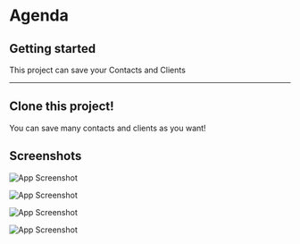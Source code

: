 # Agenda



## Getting started

This project can save your Contacts and Clients


***

## Clone this project!

You can save many contacts and clients as you want!

## Screenshots

![App Screenshot](https://i.ibb.co/jJnj1yn/Screenshot-1699428090.png)

![App Screenshot](https://i.ibb.co/6mpmFsj/Screenshot-1699428081.png)

![App Screenshot](https://i.ibb.co/DYXnjq3/Screenshot-1699428074.png)

![App Screenshot](https://i.ibb.co/0MyQ8dt/Screenshot-1699427998.png)
